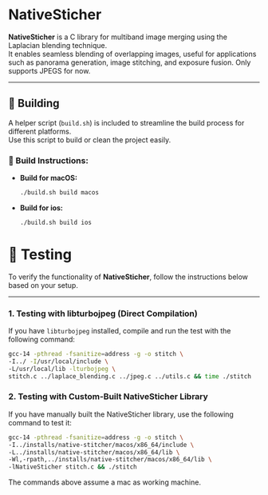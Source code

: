 # NativeSticher
**NativeSticher** is a C library for multiband image merging using the Laplacian blending technique.  
It enables seamless blending of overlapping images, useful for applications such as panorama generation, image stitching, and exposure fusion. Only supports JPEGS for now.

---

## 🚧 Building
A helper script (`build.sh`) is included to streamline the build process for different platforms.  
Use this script to build or clean the project easily.  

### 🔨 Build Instructions:
- **Build for macOS:**  
  ```bash
  ./build.sh build macos
  ```
- **Build for ios:**  
  ```bash
  ./build.sh build ios
  ```

# 🧪 Testing  

To verify the functionality of **NativeSticher**, follow the instructions below based on your setup.  

---

### 1. Testing with libturbojpeg (Direct Compilation)  
If you have `libturbojpeg` installed, compile and run the test with the following command:  
```bash
gcc-14 -pthread -fsanitize=address -g -o stitch \
-I../ -I/usr/local/include \
-L/usr/local/lib -lturbojpeg \
stitch.c ../laplace_blending.c ../jpeg.c ../utils.c && time ./stitch
```

### 2. Testing with Custom-Built NativeSticher Library  
If you have manually built the NativeSticher library, use the following command to test it:  
```bash
gcc-14 -pthread -fsanitize=address -g -o stitch \
-I../installs/native-stitcher/macos/x86_64/include \
-L../installs/native-stitcher/macos/x86_64/lib \
-Wl,-rpath,../installs/native-stitcher/macos/x86_64/lib \
-lNativeSticher stitch.c && ./stitch
```
The commands above assume a mac as working machine.


